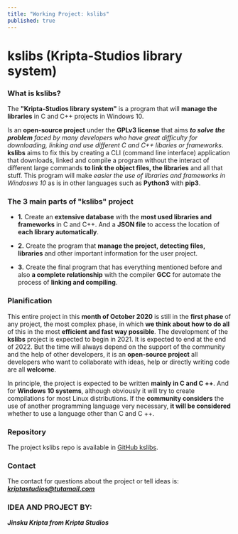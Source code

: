 ```yaml
---
title: "Working Project: kslibs"
published: true
---
```

# kslibs (Kripta-Studios library system)

### What is kslibs?

The **"Kripta-Studios library system"** is a program that will **manage the libraries** in C and C++ projects in Windows 10.

Is an **open-source project** under the **GPLv3 license** that aims _**to solve the problem**_ _faced by many developers who have great difficulty for downloading, linking and use different C and C++ libaries or frameworks_. **kslibs** aims to fix this by creating a CLI (command line interface) application that downloads, linked and compile a program without the interact of different large commands **to link the object files, the libraries** and all that stuff. This program will make _easier the use of libraries and frameworks in Windosws 10_ as is in other languages such as **Python3** with **pip3**.

### The 3 main parts of "kslibs" project

* **1.** Create an **extensive database** with the **most used libraries and frameworks** in C and C++. And a **JSON file** to access the location of **each library automatically**.

* **2.** Create the program that **manage the project, detecting files, libraries** and other important information for the user project.

* **3.** Create the final program that has everything mentioned before and also **a complete relationship** with the compiler **GCC** for automate the process of **linking and compiling**.

### Planification

This entire project in this **month of October 2020** is still in the **first phase** of any project, the most complex phase, in which **we think about how to do all** of this in the most **efficient and fast way possible**. The development of the **kslibs** project is expected to begin in 2021. It is expected to end at the end of 2022. But the time will always depend on the support of the community and the help of other developers, it is an **open-source project** all developers who want to collaborate with ideas, help or directly writing code are all **welcome**.

In principle, the project is expected to be written **mainly in C and C ++**. And for **Windows 10 systems**, although obviously it will try to create compilations for most Linux distributions. If the **community considers** the use of another programming language very necessary, **it will be considered** whether to use a language other than C and C ++.

### Repository
The project kslibs repo is available in [GitHub kslibs](https://github.com/Kripta-Studios/kslibs).

### Contact
The contact for questions about the project or tell ideas is: _**kriptastudios@tutamail.com**_ 

### IDEA AND PROJECT BY: 
**_Jinsku Kripta from Kripta Studios_**
